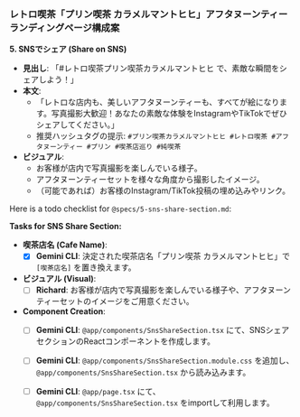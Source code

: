 ### レトロ喫茶「プリン喫茶 カラメルマントヒヒ」アフタヌーンティー ランディングページ構成案

**5. SNSでシェア (Share on SNS)**
*   **見出し**: 「#レトロ喫茶プリン喫茶カラメルマントヒヒ で、素敵な瞬間をシェアしよう！」
*   **本文**:
    *   「レトロな店内も、美しいアフタヌーンティーも、すべてが絵になります。写真撮影大歓迎！あなたの素敵な体験をInstagramやTikTokでぜひシェアしてください。」
    *   推奨ハッシュタグの提示: `#プリン喫茶カラメルマントヒヒ #レトロ喫茶 #アフタヌーンティー #プリン #喫茶店巡り #純喫茶`
*   **ビジュアル**:
    *   お客様が店内で写真撮影を楽しんでいる様子。
    *   アフタヌーンティーセットを様々な角度から撮影したイメージ。
    *   （可能であれば）お客様のInstagram/TikTok投稿の埋め込みやリンク。

Here is a todo checklist for `@specs/5-sns-share-section.md`:

**Tasks for SNS Share Section:**

*   **喫茶店名 (Cafe Name)**:
    *   [x] **Gemini CLI**: 決定された喫茶店名「プリン喫茶 カラメルマントヒヒ」で `[喫茶店名]` を置き換えます。
*   **ビジュアル (Visual)**:
    *   [ ] **Richard**: お客様が店内で写真撮影を楽しんでいる様子や、アフタヌーンティーセットのイメージをご用意ください。
*   **Component Creation**:
    *   [ ] **Gemini CLI**: `@app/components/SnsShareSection.tsx` にて、SNSシェアセクションのReactコンポーネントを作成します。
    *   [ ] **Gemini CLI**: `@app/components/SnsShareSection.module.css` を追加し、`@app/components/SnsShareSection.tsx` から読み込みます。
    *   [ ] **Gemini CLI**: `@app/page.tsx` にて、`@app/components/SnsShareSection.tsx` をimportして利用します。

